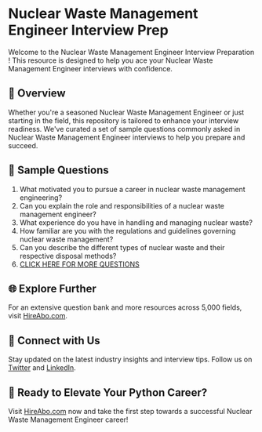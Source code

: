 # Nuclear Waste Management Engineer Interview Prep

Welcome to the Nuclear Waste Management Engineer Interview Preparation ! This resource is designed to help you ace your Nuclear Waste Management Engineer interviews with confidence.

## 🚀 Overview

Whether you're a seasoned Nuclear Waste Management Engineer or just starting in the field, this repository is tailored to enhance your interview readiness. We've curated a set of sample questions commonly asked in Nuclear Waste Management Engineer interviews to help you prepare and succeed.

## 📝 Sample Questions

1. What motivated you to pursue a career in nuclear waste management engineering?
2. Can you explain the role and responsibilities of a nuclear waste management engineer?
3. What experience do you have in handling and managing nuclear waste?
4. How familiar are you with the regulations and guidelines governing nuclear waste management?
5. Can you describe the different types of nuclear waste and their respective disposal methods?
6. [CLICK HERE FOR MORE QUESTIONS](https://hireabo.com/job/20_3_7/Nuclear%20Waste%20Management%20Engineer)

## 🌐 Explore Further

For an extensive question bank and more resources across 5,000 fields, visit [HireAbo.com](https://www.hireabo.com).

## 📱 Connect with Us

Stay updated on the latest industry insights and interview tips. Follow us on [Twitter](https://twitter.com/hireabo) and [LinkedIn](https://www.linkedin.com/in/hire-abo-3609972a8/).

## 🚀 Ready to Elevate Your Python Career?

Visit [HireAbo.com](https://www.hireabo.com) now and take the first step towards a successful Nuclear Waste Management Engineer career!